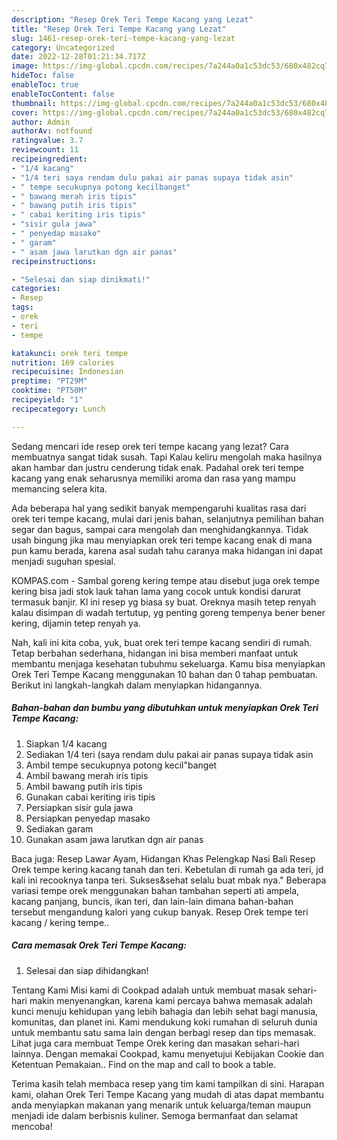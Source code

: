 ```yaml
---
description: "Resep Orek Teri Tempe Kacang yang Lezat"
title: "Resep Orek Teri Tempe Kacang yang Lezat"
slug: 1461-resep-orek-teri-tempe-kacang-yang-lezat
category: Uncategorized
date: 2022-12-28T01:21:34.717Z
image: https://img-global.cpcdn.com/recipes/7a244a0a1c53dc53/680x482cq70/orek-teri-tempe-kacang-foto-resep-utama.jpg
hideToc: false
enableToc: true
enableTocContent: false
thumbnail: https://img-global.cpcdn.com/recipes/7a244a0a1c53dc53/680x482cq70/orek-teri-tempe-kacang-foto-resep-utama.jpg
cover: https://img-global.cpcdn.com/recipes/7a244a0a1c53dc53/680x482cq70/orek-teri-tempe-kacang-foto-resep-utama.jpg
author: Admin
authorAv: notfound
ratingvalue: 3.7
reviewcount: 11
recipeingredient:
- "1/4 kacang"
- "1/4 teri saya rendam dulu pakai air panas supaya tidak asin"
- " tempe secukupnya potong kecilbanget"
- " bawang merah iris tipis"
- " bawang putih iris tipis"
- " cabai keriting iris tipis"
- "sisir gula jawa"
- " penyedap masako"
- " garam"
- " asam jawa larutkan dgn air panas"
recipeinstructions:

- "Selesai dan siap dinikmati!"
categories:
- Resep
tags:
- orek
- teri
- tempe

katakunci: orek teri tempe 
nutrition: 169 calories
recipecuisine: Indonesian
preptime: "PT29M"
cooktime: "PT50M"
recipeyield: "1"
recipecategory: Lunch

---
```



Sedang mencari ide resep orek teri tempe kacang yang lezat? Cara membuatnya sangat tidak susah. Tapi Kalau keliru mengolah maka hasilnya akan hambar dan justru cenderung tidak enak. Padahal orek teri tempe kacang yang enak seharusnya memiliki aroma dan rasa yang mampu memancing selera kita.


Ada beberapa hal yang sedikit banyak mempengaruhi kualitas rasa dari orek teri tempe kacang, mulai dari jenis bahan, selanjutnya pemilihan bahan segar dan bagus, sampai cara mengolah dan menghidangkannya. Tidak usah bingung jika mau menyiapkan orek teri tempe kacang enak di mana pun kamu berada, karena asal sudah tahu caranya maka hidangan ini dapat menjadi suguhan spesial.

KOMPAS.com - Sambal goreng kering tempe atau disebut juga orek tempe kering bisa jadi stok lauk tahan lama yang cocok untuk kondisi darurat termasuk banjir. Kl ini resep yg biasa sy buat. Oreknya masih tetep renyah kalau disimpan di wadah tertutup, yg penting goreng tempenya bener bener kering, dijamin tetep renyah ya.


Nah, kali ini kita coba, yuk, buat orek teri tempe kacang sendiri di rumah. Tetap berbahan sederhana, hidangan ini bisa memberi manfaat untuk membantu menjaga kesehatan tubuhmu sekeluarga. Kamu bisa menyiapkan Orek Teri Tempe Kacang menggunakan 10 bahan dan 0 tahap pembuatan. Berikut ini langkah-langkah dalam menyiapkan hidangannya.

<!--inarticleads1-->

##### Bahan-bahan dan bumbu yang dibutuhkan untuk menyiapkan Orek Teri Tempe Kacang:

1. Siapkan 1/4 kacang
1. Sediakan 1/4 teri (saya rendam dulu pakai air panas supaya tidak asin
1. Ambil  tempe secukupnya potong kecil&#34;banget
1. Ambil  bawang merah iris tipis
1. Ambil  bawang putih iris tipis
1. Gunakan  cabai keriting iris tipis
1. Persiapkan sisir gula jawa
1. Persiapkan  penyedap masako
1. Sediakan  garam
1. Gunakan  asam jawa larutkan dgn air panas


Baca juga: Resep Lawar Ayam, Hidangan Khas Pelengkap Nasi Bali Resep Orek tempe kering kacang tanah dan teri. Kebetulan di rumah ga ada teri, jd kali ini recooknya tanpa teri. Sukses&amp;sehat selalu buat mbak nya.&#34; Beberapa variasi tempe orek menggunakan bahan tambahan seperti ati ampela, kacang panjang, buncis, ikan teri, dan lain-lain dimana bahan-bahan tersebut mengandung kalori yang cukup banyak. Resep Orek tempe teri kacang / kering tempe.. 

<!--inarticleads2-->

##### Cara memasak Orek Teri Tempe Kacang:


1. Selesai dan siap dihidangkan!

Tentang Kami Misi kami di Cookpad adalah untuk membuat masak sehari-hari makin menyenangkan, karena kami percaya bahwa memasak adalah kunci menuju kehidupan yang lebih bahagia dan lebih sehat bagi manusia, komunitas, dan planet ini. Kami mendukung koki rumahan di seluruh dunia untuk membantu satu sama lain dengan berbagi resep dan tips memasak. Lihat juga cara membuat Tempe Orek kering dan masakan sehari-hari lainnya. Dengan memakai Cookpad, kamu menyetujui Kebijakan Cookie dan Ketentuan Pemakaian.. Find on the map and call to book a table. 

Terima kasih telah membaca resep yang tim kami tampilkan di sini. Harapan kami, olahan Orek Teri Tempe Kacang yang mudah di atas dapat membantu anda menyiapkan makanan yang menarik untuk keluarga/teman maupun menjadi ide dalam berbisnis kuliner. Semoga bermanfaat dan selamat mencoba!

